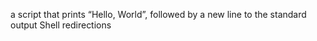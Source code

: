a script that prints “Hello, World”, followed by a new line to the standard output
Shell redirections
